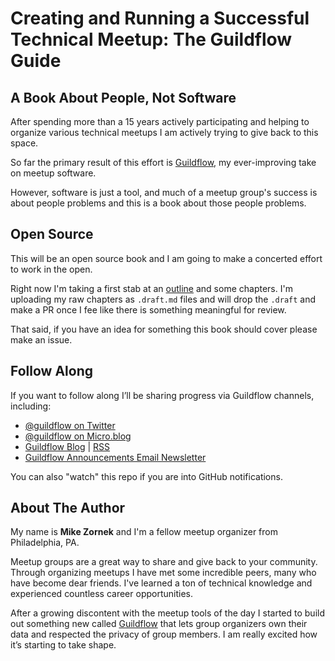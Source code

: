 # Creating and Running a Successful Technical Meetup: The Guildflow Guide
## A Book About People, Not Software

After spending more than a 15 years actively participating and helping to organize various technical meetups I am actively trying to give back to this space.

So far the primary result of this effort is [Guildflow](https://guildflow.com), my ever-improving take on meetup software.

However, software is just a tool, and much of a meetup group's success is about people problems and this is a book about those people problems.

## Open Source

This will be an open source book and I am going to make a concerted effort to work in the open. 

Right now I'm taking a first stab at an [outline](OUTLINE.md) and some chapters. I'm uploading my raw chapters as `.draft.md` files and will drop the `.draft` and make a PR once I fee like there is something meaningful for review.

That said, if you have an idea for something this book should cover please make an issue.

## Follow Along

If you want to follow along I’ll be sharing progress via Guildflow channels, including:

* [@guildflow on Twitter](https://twitter.com/guildflow)
* [@guildflow on Micro.blog](https://micro.blog/guildflow)
* [Guildflow Blog](https://guildflow.com/blog/) | [RSS](https://guildflow.com/blog/index.xml)
* [Guildflow Announcements Email Newsletter](https://guildflow.com/newsletter/)  

You can also "watch" this repo if you are into GitHub notifications.

## About The Author

My name is **Mike Zornek** and I'm a fellow meetup organizer from Philadelphia, PA.

Meetup groups are a great way to share and give back to your community. Through organizing meetups I have met some incredible peers, many who have become dear friends. I've learned a ton of technical knowledge and experienced countless career opportunities.

After a growing discontent with the meetup tools of the day I started to build out something new called [Guildflow](https://guildflow.com/) that lets group organizers own their data and respected the privacy of group members. I am really excited how it’s starting to take shape.
